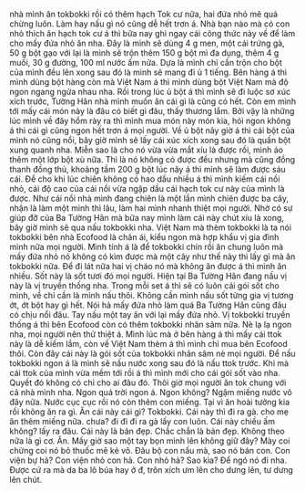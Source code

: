 nhà mình ăn tokbokki rồi có thêm hạch Tok cư nữa, hai đứa nhỏ mê quá chừng luôn. Làm hay nấu gì nó cũng dễ hết trơn á. Nhà bạn nào mà có con nhỏ thích ăn hạch tok cư á thì bữa nay ghi ngay cái công thức này về để làm cho mấy đứa nhỏ ăn nha. Đây là mình sẽ dùng 4 g men, một cái trứng gà, 50 g bột gạo với lại là mình sẽ trộn thêm 150 g bột mì đa dụng, thêm 4 g muối, 30 g đường, 100 ml nước ấm nữa. Dựa là mình chỉ cần trộn cho bột của mình đều lên xong sau đó là mình sẽ mang đi ủ 1 tiếng. Bên hàng á thì mình dùng bột hàng còn mà Việt Nam á thì mình dùng bột Việt Nam mà độ ngon ngang ngửa nhau nha. Rồi trong lúc ủ bột á thì mình sẽ đi luộc sơ xúc xích trước, Tường Hân nhà mình muốn ăn cái gì là cũng có hết. Còn em mình tới mấy cái món này là đâu có biết gì đâu, thấy thương lắm. Bởi vậy là những lúc mình về đây hổm rày ra thì mình mua món này món kia, hỏi ngon không á thì cái gì cũng ngon hết trơn á mọi người. Về ủ bột nãy giờ á thì cái bột của mình nó cũng nổi, bây giờ mình sẽ lấy cái xúc xích xong sau đó là quấn bột xung quanh nha. Miễn sao là cho nó vừa vừa mắt xíu là được rồi, mình áo thêm một lớp bột xù nữa. Thì là nó không có được đều nhưng mà cũng đồng thanh đồng thủ, khoảng tầm 200 g bột lúc nãy á thì mình sẽ làm được sáu cái. Để cho khi lúc chiên không có hao dầu nhiều á thì mình kiếm cái nồi nhỏ, cái độ cao của cái nồi vừa ngập dầu cái hạch tok cư này của mình là được. Như cái nồi nhà mình đang chiên là một lần mình chiên được ba cây, nhận là làm một mình thì lâu, làm hai mình nhanh thiệt mọi người. Nhờ có sự giúp đỡ của Ba Tường Hân mà bữa nay mình làm cái này chút xíu là xong, bây giờ mình sẽ qua nấu tokbokki nha. Việt Nam mà thèm tokbokki là ta nói tokbokki bên nhà Ecofood là chân ái, kiểu ngon mà hợp khẩu vị gia đình mình nữa mọi người. Mình tính á là để tokbokki chín rồi ăn chung luôn mà mấy đứa nhỏ nó không có kìm được mà một cây như thế này thì lấy gì mà ăn tokbokki nữa. Để đi lát nữa hai vị cháo nó mà không ăn được á thì mình ăn nhiều. Sốt này là sốt tươi đó mọi người. Hiện tại Ba Tường Hân đang nấu vị này là vị truyền thống nha. Trong mỗi set á thì sẽ có luôn cái gói sốt cho mình, về chỉ cần là mình nấu thôi. Không cần mình nấu sốt từng gia vị tương ớt, ớt bột hay gì hết. Nói hả mấy đứa nhỏ làm quá Ba Tường Hân cũng đâu có chịu nổi đâu. Tay nấu một tay ăn với lại mấy đứa nhỏ. Vị tokbokki truyền thống á thì bên Ecofood còn có thêm tokbokki nhân sâm nữa. Nè lạ lạ ngon nha, mọi người nên thử thiệt á. Mình lúc mà ở bên hàng á thì mấy cái ttok này là dễ kiếm lắm, còn về Việt Nam thèm á thì mình chỉ mua bên Ecofood thôi. Còn đây cái này là gói sốt của tokbokki nhân sâm nè mọi người. Để nấu tokbokki ngon á là mình sẽ nấu nước xong sau đó là nấu ttok trước. Khi mà cái ttok của mình vừa mềm tới rồi á thì mình mới cho cái gói sốt vào nha. Quyết đó không có chỉ cho ai đâu đó. Thôi giờ mọi người ăn tok chung với cả nhà mình nha. Ngon quá trời ngon á. Ngon không? Ngậm miếng nước vô đây nữa. Nước cục cục rồi nó còn thêm con miếng. Tại vì ăn hoài tưởng kia rồi không ăn ra gì. Ăn cái này cái gì? Tokbokki. Cái này thì đi ra gà. cho mẹ ăn thêm miếng nữa. chưa? đi đi đi ra gà lấy con luôn. Cái này chiều ấm không? lấy ra đâu. Cái này là bản đẹp. Chắc chắn là bản đẹp. Không theo nữa là gì cơ. Ăn. Mấy giờ sao một tay bọn mình lên không giữ đây? Mày coi chừng coi nó bỏ thuốc mê kẻ vô. Đâu bộ con nấu mà, sao nó bán con. Con viện bự hả? Con viện nhỏ con hả. Con nhỏ hả? Sao kìa? Để ngó nó đi nha. Được cứ ra mà da ba lô búa hay ở đ, trôn xích ưm lên cho dưng lên, tư dưng lên chút.